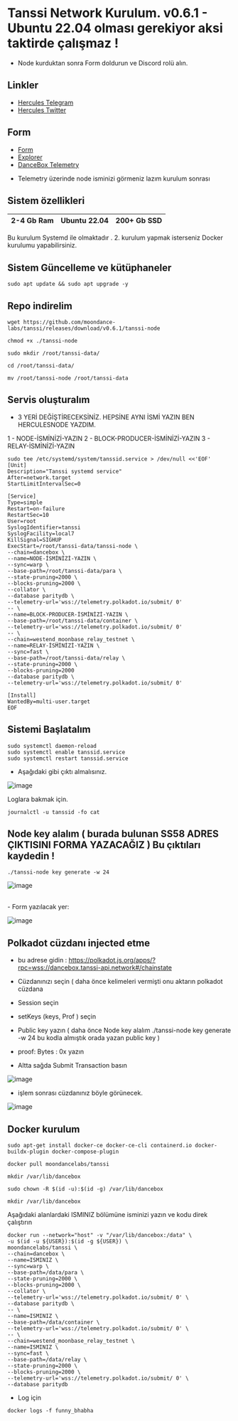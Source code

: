 # Tanssi Network Kurulum. v0.6.1  - Ubuntu 22.04 olması gerekiyor aksi taktirde çalışmaz !

- Node kurduktan sonra Form doldurun ve Discord rolü alın.

## Linkler
 * [Hercules Telegram](https://t.me/HerculesNode)
 * [Hercules Twitter](https://twitter.com/Herculesnode)

## Form
 * [Form](https://www.tanssi.network/testnet-campaign/block-producers-waitlist)
 * [Explorer](https://polkadot.js.org/apps/?rpc=wss://fraa-dancebox-rpc.a.dancebox.tanssi.network#/accounts)
 * [DanceBox Telemetry](https://telemetry.polkadot.io/#stats/0x27aafd88e5921f5d5c6aebcd728dacbbf5c2a37f63e2eda301f8e0def01c43ea)
 - Telemetry üzerinde node isminizi görmeniz lazım kurulum sonrası

## Sistem özellikleri

| 2-4 Gb Ram  | Ubuntu 22.04 |  200+ Gb SSD | 
| ----------------- | ----------------- | ----------------- |


Bu kurulum Systemd ile olmaktadır . 2. kurulum yapmak isterseniz Docker kurulumu yapabilirsiniz.

## Sistem Güncelleme ve kütüphaneler
```shell
sudo apt update && sudo apt upgrade -y
```

## Repo indirelim
```shell
wget https://github.com/moondance-labs/tanssi/releases/download/v0.6.1/tanssi-node 
```
```shell
chmod +x ./tanssi-node
```
```shell
sudo mkdir /root/tanssi-data/
```
```shell
cd /root/tanssi-data/
```

```shell
mv /root/tanssi-node /root/tanssi-data
```

## Servis oluşturalım

- 3 YERİ DEĞİŞTİRECEKSİNİZ. HEPSİNE AYNI İSMİ YAZIN BEN HERCULESNODE YAZDIM.

1 - NODE-İSMİNİZİ-YAZIN
2 - BLOCK-PRODUCER-İSMİNİZİ-YAZIN
3 - RELAY-İSMİNİZİ-YAZIN

```shell
sudo tee /etc/systemd/system/tanssid.service > /dev/null <<'EOF'
[Unit]
Description="Tanssi systemd service"
After=network.target
StartLimitIntervalSec=0

[Service]
Type=simple
Restart=on-failure
RestartSec=10
User=root
SyslogIdentifier=tanssi
SyslogFacility=local7
KillSignal=SIGHUP
ExecStart=/root/tanssi-data/tanssi-node \
--chain=dancebox \
--name=NODE-İSMİNİZİ-YAZIN \
--sync=warp \
--base-path=/root/tanssi-data/para \
--state-pruning=2000 \
--blocks-pruning=2000 \
--collator \
--database paritydb \
--telemetry-url='wss://telemetry.polkadot.io/submit/ 0' 
-- \
--name=BLOCK-PRODUCER-İSMİNİZİ-YAZIN \
--base-path=/root/tanssi-data/container \
--telemetry-url='wss://telemetry.polkadot.io/submit/ 0' 
-- \
--chain=westend_moonbase_relay_testnet \
--name=RELAY-İSMİNİZİ-YAZIN \
--sync=fast \
--base-path=/root/tanssi-data/relay \
--state-pruning=2000 \
--blocks-pruning=2000 
--database paritydb \
--telemetry-url='wss://telemetry.polkadot.io/submit/ 0' 

[Install]
WantedBy=multi-user.target
EOF
```

## Sistemi Başlatalım

```shell
sudo systemctl daemon-reload
sudo systemctl enable tanssid.service
sudo systemctl restart tanssid.service
```

- Aşağıdaki gibi çıktı almalısınız.

![image](https://github.com/HerculesNode/Tansi-Network/assets/101635385/d2921ea1-b5da-426a-8266-8457680cd90c)

Loglara bakmak için.

```shell
journalctl -u tanssid -fo cat
```


## Node key alalım ( burada bulunan SS58 ADRES ÇIKTISINI FORMA YAZACAĞIZ )  Bu çıktıları kaydedin !

```shell
./tanssi-node key generate -w 24
```

![image](https://github.com/HerculesNode/Tansi-Network/assets/101635385/800386a4-157c-4b46-8aa6-9f732a773c2d)

<br>
- Form yazılacak yer:

![image](https://github.com/HerculesNode/Tansi-Network/assets/101635385/6c01baa1-dcdc-4241-aa06-3df8d0c8911f)



## Polkadot cüzdanı injected etme

- bu adrese gidin : https://polkadot.js.org/apps/?rpc=wss://dancebox.tanssi-api.network#/chainstate

- Cüzdanınızı seçin ( daha önce kelimeleri vermişti onu aktarın polkadot cüzdana
- Session seçin
- setKeys (keys, Prof ) seçin
- Public key yazın ( daha önce Node key alalım ./tanssi-node key generate -w 24 bu kodla almıştık orada yazan public key   ) 
- proof: Bytes : 0x yazın
- Altta sağda Submit Transaction basın

![image](https://github.com/HerculesNode/Tanssi-Network/assets/101635385/595f6510-1e33-423c-9d74-3b5135b56e08)

- işlem sonrası cüzdanınız böyle görünecek.

![image](https://github.com/HerculesNode/Tanssi-Network/assets/101635385/825cb7a3-59cb-4a0b-91d4-ebfbfaca67bd)




## Docker kurulum

```shell
sudo apt-get install docker-ce docker-ce-cli containerd.io docker-buildx-plugin docker-compose-plugin
```

```shell
docker pull moondancelabs/tanssi
```

```shell
mkdir /var/lib/dancebox
```

```shell
sudo chown -R $(id -u):$(id -g) /var/lib/dancebox
```

```shell
mkdir /var/lib/dancebox
```

Aşağıdaki alanlardaki ISMINIZ bölümüne isminizi yazın ve kodu direk çalıştırın

```shell
docker run --network="host" -v "/var/lib/dancebox:/data" \
-u $(id -u ${USER}):$(id -g ${USER}) \
moondancelabs/tanssi \
--chain=dancebox \
--name=ISMINIZ \
--sync=warp \
--base-path=/data/para \
--state-pruning=2000 \
--blocks-pruning=2000 \
--collator \
--telemetry-url='wss://telemetry.polkadot.io/submit/ 0' \
--database paritydb \
-- \
--name=ISMINIZ \
--base-path=/data/container \
--telemetry-url='wss://telemetry.polkadot.io/submit/ 0' \
-- \
--chain=westend_moonbase_relay_testnet \
--name=ISMINIZ \
--sync=fast \
--base-path=/data/relay \
--state-pruning=2000 \
--blocks-pruning=2000 \
--telemetry-url='wss://telemetry.polkadot.io/submit/ 0' \
--database paritydb
```

- Log için

```shell
docker logs -f funny_bhabha
```



